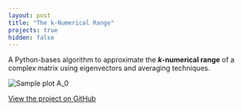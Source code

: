 ```yaml
---
layout: post
title: "The k-Numerical Range"
projects: true
hidden: false
---
```


A Python-bases algorithm to approximate the **$k$-numerical range** of a complex matrix using eigenvectors and averaging techniques.

![Sample plot A_0](/my_github_pages/assets/images/A_0_Naive_Method.png)

[View the project on GitHub](https://github.com/Shark-Vortex/k-numerical-range)